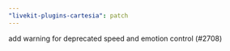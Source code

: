 ```yaml
---
"livekit-plugins-cartesia": patch
---
```


add warning for deprecated speed and emotion control (#2708)
